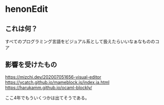 # henonEdit
## これは何？
すべてのプログラミング言語をビジュアル系として扱えたらいいなぁなもののコア
## 影響を受けたもの
https://mizchi.dev/202007051656-visual-editor
https://ycatch.github.io/mameblock.js/index.ja.html
https://harukamm.github.io/ocaml-blockly/

ここ4年でもういくつかは出てそうである。